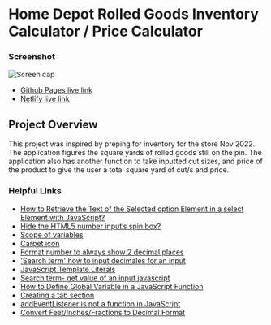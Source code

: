 # Home Depot Rolled Goods Inventory Calculator / Price Calculator

### Screenshot
![Screen cap]()

- [Github Pages live link](https://rudyjm3.github.io/carpet-roll-calculator/)
- [Netlify live link](https://carpet-cal.netlify.app/)

## Project Overview
This project was inspired by preping for inventory for the store Nov 2022. The application figures the square yards of rolled goods still on the pin. The application also has another function to take inputted cut sizes, and price of the product to give the user a total square yard of cut/s and price. 





### Helpful Links

- [How to Retrieve the Text of the Selected option Element in a select Element with JavaScript?](https://javascript.plainenglish.io/how-to-retrieve-the-text-of-the-selected-option-element-in-a-select-element-with-javascript-6933e5d4457d)
- [Hide the HTML5 number input’s spin box?](https://stackoverflow.com/questions/3790935/can-i-hide-the-html5-number-input-s-spin-box)
- [Scope of variables](https://www.w3schools.com/js/js_scope.asp)
- [Carpet icon](https://www.istockphoto.com/illustrations/rolled-up-carpet)
- [Format number to always show 2 decimal places](https://stackoverflow.com/questions/6134039/format-number-to-always-show-2-decimal-places/34796988#34796988)
- ['Search term' how to input decimales for an input](https://www.google.com/search?q=how+to+input+decimales+for+an+input&rlz=1C1CHBF_enUS746US746&oq=how+to+input+decimales+for+an+input&aqs=chrome..69i57j33i10i160l3j33i22i29i30.10794j0j7&sourceid=chrome&ie=UTF-8)
- [JavaScript Template Literals](https://www.w3schools.com/js/js_string_templates.asp)
- [Search term- get value of an input javascript](https://www.google.com/search?q=get+value+of+an+input+javascript&rlz=1C1CHBF_enUS746US746&oq=get+value+of+an+&aqs=chrome.1.0i512l3j69i57j0i512l3j69i65.11894j0j7&sourceid=chrome&ie=UTF-8)
- [How to Define Global Variable in a JavaScript Function](https://www.w3docs.com/snippets/javascript/how-to-define-global-variable-in-a-javascript-function.html)
- [Creating a tab section](https://www.w3schools.com/howto/howto_js_tabs.asp)
- [addEventListener is not a function in JavaScript](https://bobbyhadz.com/blog/javascript-addeventlistener-is-not-a-function)
- [Convert Feet/Inches/Fractions to Decimal Format](https://www.spikevm.com/how-to/fractions-to-decimal.php)